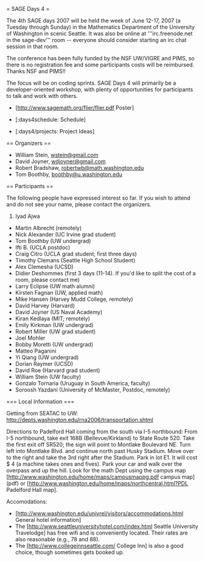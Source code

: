 = SAGE Days 4 =

The 4th SAGE days 2007 will be held the week of June 12-17, 2007 (a Tuesday through Sunday) in the Mathematics Department of the University of Washington in scenic Seattle.  It was also be online at '''irc.freenode.net in the sage-dev''' room -- everyone should consider starting an irc chat session in that room. 

The conference has been fully funded by the NSF UW/VIGRE and PIMS, so there is no registration fee and some participants costs will be reimbursed.  Thanks NSF and PIMS!!

The focus will be on coding sprints.  SAGE Days 4 will primarily be a developer-oriented workshop, with plenty of opportunities for participants to talk and work with others.

 * [http://www.sagemath.org/flier/flier.pdf Poster]

 * [:days4schedule: Schedule]

 * [:days4/projects: Project Ideas]

== Organizers ==

 * William Stein, wstein@gmail.com
 * David Joyner, wdjoyner@gmail.com
 * Robert Bradshaw, robertwb@math.washington.edu
 * Tom Boothby, boothby@u.washington.edu

== Participants ==

The following people have expressed interest so far. If you wish to attend and do not see your name, please contact the organizers.
 
 1. Iyad Ajwa
 * Martin Albrecht (remotely)
 * Nick Alexander (UC Irvine grad student)
 * Tom Boothby (UW undergrad)
 * Ifti B. (UCLA postdoc)
 * Craig Citro (UCLA grad student; first three days)
 * Timothy Clemans (Seattle High School Student)
 * Alex Clemesha (UCSD)
 * Didier Deshommes (first 3 days (11-14). If you'd like to split the cost of a room, please contact me)
 * Larry Eclipse (UW math alumni)
 * Kirsten Fagnan (UW, applied math)
 * Mike Hansen (Harvey Mudd College, remotely)
 * David Harvey (Harvard)
 * David Joyner (US Naval Academy)
 * Kiran Kedlaya (MIT; remotely)
 * Emily Kirkman (UW undergrad)
 * Robert Miller (UW grad student)
 * Joel Mohler 
 * Bobby Moretti (UW undergrad)
 * Matteo Paganini
 * Yi Qiang (UW undergrad)
 * Dorian Raymer (UCSD)
 * David Roe (Harvard grad student)
 * William Stein (UW faculty)
 * Gonzalo Tornaria (Uruguay in South America, faculty)
 * Soroosh Yazdani (University of McMaster, Postdoc, remotely)
 
=== Local Information ===

Getting from SEATAC to UW: http://depts.washington.edu/rna2006/transportation.shtml

Directions to Padelford Hall coming from the south via I-5 northbound:
From I-5 northbound, take exit 168B (Bellevue/Kirkland)
to State Route 520. Take the first exit off SR520; the sign will 
point to Montlake Boulevard NE. Turn left into Montlake Blvd. 
and continue north past Husky Stadium. Move over to the right and take the 
3rd right after the Stadium. Park in lot E1. It will cost $ 4 (a machine
takes ones and fives). Park your car and walk over the overpass
and up the hill. Look for the math Dept using the campus map
[http://www.washington.edu/home/maps/campusmappg.pdf campus map] (pdf)
or [http://www.washington.edu/home/maps/northcentral.html?PDL Padelford Hall map].

Accomodations:

 * [http://www.washington.edu/univrel/visitors/accommodations.html General hotel information]
 * The [http://www.seattleuniversityhotel.com/index.html Seattle University Travelodge] has free wifi and is conveniently located. Their rates are also reasonable (e.g., 78 and 88). 
 * The [http://www.collegeinnseattle.com/ College Inn] is also a good choice, though sometimes gets booked up.
